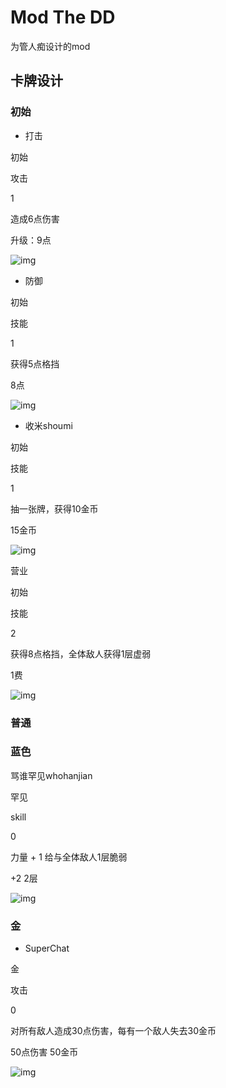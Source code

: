 # Mod The DD

为管人痴设计的mod

## 卡牌设计

### 初始

+ 打击

初始

攻击

1

造成6点伤害

升级：9点

![img](./img/4E5A5BBF168558B580877DFFCD6283CB.png)

+ 防御

初始

技能

1

获得5点格挡

8点

![img](./img/EEA10581166F927263CB07955545A215.png)

+ 收米shoumi

初始

技能

1

抽一张牌，获得10金币

15金币

![img](./img/016738A26A6D094F51F301E6A849A16A.png)

营业

初始

技能

2

获得8点格挡，全体敌人获得1层虚弱

1费

![img](./img/A3D820D58ECC13F6217C10BA5866E7FF.png)

### 普通

### 蓝色

骂谁罕见whohanjian

罕见

skill

0

力量 + 1 给与全体敌人1层脆弱

+2 2层

![img](./img/D1817171B4D9B42C522D63F3BCC8031F.png)

### 金

* SuperChat

金

攻击

0

对所有敌人造成30点伤害，每有一个敌人失去30金币

50点伤害 50金币

![img](./img/DA0C1AD75F17F304E31CDD07AB28C29C.png)